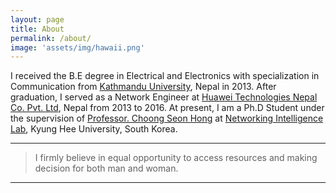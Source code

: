 ```yaml
---
layout: page
title: About
permalink: /about/
image: 'assets/img/hawaii.png'
---
```


I received the B.E degree in Electrical and Electronics with specialization in Communication from <a href="https://ku.edu.np/" target="_blank"> Kathmandu University</a>, Nepal in 2013. After graduation, I served as a Network Engineer at <a href="https://www.huawei.com/en/" target="_blank">Huawei Technologies Nepal Co. Pvt. Ltd</a>, Nepal from 2013 to 2016. At present, I am a Ph.D Student under the supervision of <a href="https://scholar.google.com/citations?user=oKANWloAAAAJ&hl=en" target="_blank"> Professor. Choong Seon Hong</a> at  <a href="http://networking.khu.ac.kr/" target="_blank">Networking Intelligence Lab</a>, Kyung Hee University, South Korea.

***

> I firmly believe in equal opportunity to access resources and making decision for both man and woman.

***

